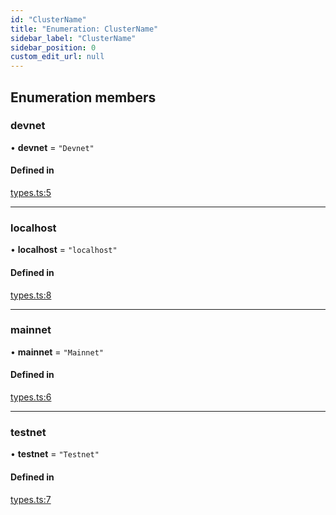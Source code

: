 ```yaml
---
id: "ClusterName"
title: "Enumeration: ClusterName"
sidebar_label: "ClusterName"
sidebar_position: 0
custom_edit_url: null
---
```


## Enumeration members

### devnet

• **devnet** = `"Devnet"`

#### Defined in

[types.ts:5](https://github.com/mithraiclabs/psyoptions-ts/blob/2ad4978/packages/psy-american/src/types.ts#L5)

___

### localhost

• **localhost** = `"localhost"`

#### Defined in

[types.ts:8](https://github.com/mithraiclabs/psyoptions-ts/blob/2ad4978/packages/psy-american/src/types.ts#L8)

___

### mainnet

• **mainnet** = `"Mainnet"`

#### Defined in

[types.ts:6](https://github.com/mithraiclabs/psyoptions-ts/blob/2ad4978/packages/psy-american/src/types.ts#L6)

___

### testnet

• **testnet** = `"Testnet"`

#### Defined in

[types.ts:7](https://github.com/mithraiclabs/psyoptions-ts/blob/2ad4978/packages/psy-american/src/types.ts#L7)
